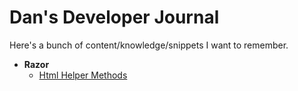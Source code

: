 # Dan's Developer Journal

Here's a bunch of content/knowledge/snippets I want to remember.

- **Razor**
  - [Html Helper Methods](razorHtmlHelper.md)
